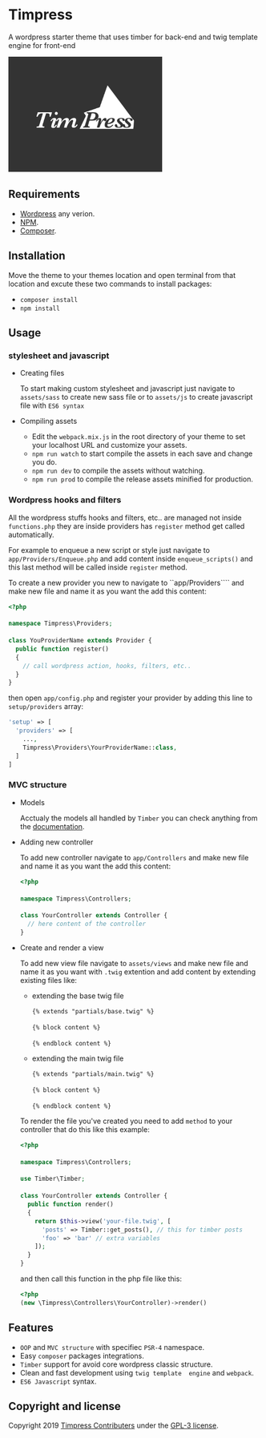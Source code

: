 # Timpress

A wordpress starter theme that uses timber for back-end and twig template engine for front-end

<img src="https://raw.githubusercontent.com/abdlhaklalouche/timpress/master/screenshot.png" with="340" height="230" alt="Screenshot">


## Requirements

* [Wordpress](https://wordpress.org/) any verion.
* [NPM](https://nodejs.org/).
* [Composer](https://getcomposer.org/).

## Installation

Move the theme to your themes location and open terminal from that location and excute these two commands to install packages:

* ```composer install```
* ```npm install```

## Usage

### stylesheet and javascript

* Creating files

  To start making custom stylesheet and javascript just navigate to ```assets/sass``` to create new sass file or to ```assets/js``` to create javascript file with ```ES6 syntax```

* Compiling assets

  * Edit the ```webpack.mix.js``` in the root directory of your theme to set your localhost URL and customize your assets.
  * ```npm run watch``` to start compile the assets in each save and change you do.
  * ```npm run dev``` to compile the assets without watching.
  * ```npm run prod``` to compile the release assets minified for production.

### Wordpress hooks and filters

All the wordpress stuffs hooks and filters, etc.. are managed not inside ```functions.php``` they are inside providers has ```register``` method get called automatically.

For example to enqueue a new script or style just navigate to ```app/Providers/Enqueue.php``` and add content inside ```enqueue_scripts()``` and this last method will be called inside ```register``` method.

To create a new provider you new to navigate to ``app/Providers```` and make new file and name it as you want the add this content:

```php
<?php

namespace Timpress\Providers;

class YouProviderName extends Provider {
  public function register()
  {
    // call wordpress action, hooks, filters, etc..
  }
}
```
then open ```app/config.php``` and register your provider by adding this line to ```setup/providers``` array:
```php
'setup' => [
  'providers' => [
    ...,
    Timpress\Providers\YourProviderName::class,
  ]
]
```

### MVC structure

* Models

  Acctualy the models all handled by ```Timber``` you can check anything from the [documentation](https://timber.github.io/docs/).

* Adding new controller

  To add new controller navigate to ```app/Controllers``` and make new file and name it as you want the add this content:
  ```php
  <?php

  namespace Timpress\Controllers;

  class YourController extends Controller {
    // here content of the controller
  }
  ```
* Create and render a view

  To add new view file navigate to ```assets/views``` and make new file and name it as you want with ```.twig``` extention and add content by extending existing files like:

  * extending the base twig file
    ```twig
    {% extends "partials/base.twig" %}

    {% block content %}
    
    {% endblock content %}
    ```
  * extending the main twig file
    ```twig
    {% extends "partials/main.twig" %}

    {% block content %}
    
    {% endblock content %}
    ```
  To render the file you've created you need to add ```method``` to your controller that do this like this example:
  ```php
  <?php

  namespace Timpress\Controllers;

  use Timber\Timber;

  class YourController extends Controller {
    public function render()
    {
      return $this->view('your-file.twig', [
        'posts' => Timber::get_posts(), // this for timber posts
        'foo' => 'bar' // extra variables
      ]);
    }
  }
  ```
  and then call this function in the php file like this:
  ```php
  <?php
  (new \Timpress\Controllers\YourController)->render()
  ```
## Features

* ```OOP``` and ```MVC structure``` with specifiec ```PSR-4``` namespace.
* Easy ```composer``` packages integrations.
* ```Timber``` support for avoid core wordpress classic structure.
* Clean and fast development using ```twig template  engine``` and ```webpack```.
* ```ES6 Javascript``` syntax. 

## Copyright and license

Copyright 2019 [Timpress Contributers](https://github.com/abdlhaklalouche/timpress/graphs/contributors) under the [GPL-3 license](https://opensource.org/licenses/GPL-3.0).
